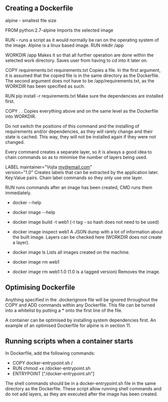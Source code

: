 ## Creating a Dockerfile

alpine - smallest file size

FROM python:2.7-alpine
Imports the selected image

RUN - runs a script as it would normally be ran on the operating system
of the image. Alpine is a linux based image.
RUN mkdir /app

WORKDIR /app
Makes it so that all further operation are done within the selected work
directory. Saves user from having to cd into it later on.

COPY requirements.txt requirements.txt
Copies a file. In the first argument, it is assumed that the copied file is
in the same directory as the Dockerfile. The second argument does not have to
be /app/requirements.txt, as the WORKDIR has been specified as such.

RUN pip install -r requirements.txt
Make sure the dependencies are installed first.

COPY . .
Copies everything above and on the same level as the Dockerfile into WORKDIR.

Do not switch the positions of this command and the installing of requirements
and/or dependencies, as they will rarely change and their state is cached.
This way, they will not be installed again if they were not changed.

Every command creates a separate layer, so it is always a good idea to chain
commands so as to minimise the number of layers being used.

LABEL maintainer="Vojta <my@email.com>" \
      version="1.0"
Creates labels that can be extracted by the application later. Key:Value pairs.
Chain label commands so they only use one layer.

RUN runs commands after an image has been created, CMD runs them immediately.


- docker --help
- docker image --help
- docker image build -t web1 (-t tag - so hash does not need to be used)

- docker image inspect web1
A JSON dump with a lot of information about the built image. Layers can be
checked here (WORKDIR does not create a layer).

- docker image ls
Lists all images created on the machine.

- docker image rm web1
- docker image rm web1:1.0 (1.0 is a tagged version)
Removes the image.

## Optimising Dockerfile

Anything specified in the .dockerignore file will be ignored throughout the
COPY and ADD commands within any Dockerfile.
This file can be turned into a whitelist by putting a * onto the first line
of the file.

A container can be optimised by installing system dependencies first.
An example of an optimised Dockerfile for alpine is in section 11.

## Running scripts when a container starts

In Dockerfile, add the following commands:

- COPY docker-entrypoint.sh /
- RUN chmod +x /docker-entrypoint.sh
- ENTRYPOINT ["/docker-entrypoint.sh"]

The shell commands should be in a docker-entrypoint.sh file in the same
directory as the Dockerfile.
These script allow running shell commands and do not add layers, as they are
executed after the image has been created.
